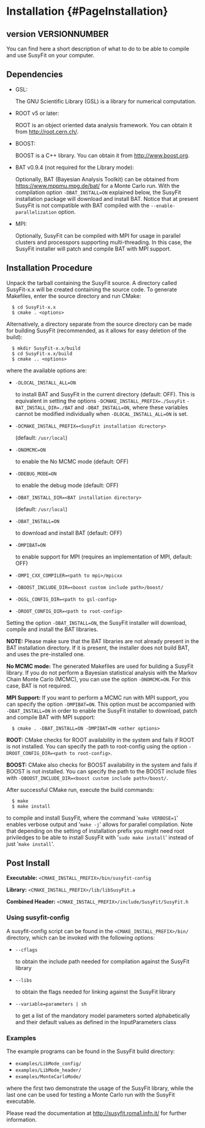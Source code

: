 Installation   {#PageInstallation}
===================================================================

version VERSIONNUMBER
-----------

You can find here a short description of what to do to be able to compile 
and use SusyFit on your computer.


Dependencies
------------

  * GSL:  

    The GNU Scientific Library (GSL) is a library for numerical computation. 

  * ROOT v5 or later:  

    ROOT is an object oriented data analysis framework. You can obtain 
    it from http://root.cern.ch/.

  * BOOST:  

    BOOST is a C++ library. You can obtain it from http://www.boost.org.

  * BAT v0.9.4 (not required for the Library mode):  

    Optionally, BAT (Bayesian Analysis Toolkit) can be obtained from 
    https://www.mppmu.mpg.de/bat/ for a Monte Carlo run. With the compilation 
    option `-DBAT_INSTALL=ON` explained below, the SusyFit installation package 
    will download and install BAT. Notice that at present SusyFit is not
    compatible with BAT compiled with the `--enable-parallelization` option.

  * MPI:  

    Optionally, SusyFit can be compiled with MPI for usage in parallel 
    clusters and processpors supporting multi-threading. In this case,
    the SusyFit installer will patch and compile BAT with MPI support.


Installation Procedure
----------------------
Unpack the tarball containing the SusyFit source. A directory called 
SusyFit-x.x will be created containing the source code. To generate 
Makefiles, enter the source directory and run CMake:

~~~~~~~~~~~~~~~~~~~~~~  
  $ cd SusyFit-x.x  
  $ cmake . <options>  
~~~~~~~~~~~~~~~~~~~~~~

Alternatively, a directory separate from the source directory can be made for
building SusyFit (recommended, as it allows for easy deletion of the build):

~~~~~~~~~~~~~~~~~~~~~~~~~~~~  
  $ mkdir SusyFit-x.x/build  
  $ cd SusyFit-x.x/build  
  $ cmake .. <options>  
~~~~~~~~~~~~~~~~~~~~~~~~~~~~  

where the available options are:

  * `-DLOCAL_INSTALL_ALL=ON`  

    to install BAT and SusyFit in the current directory (default: OFF). 
    This is equivalent in setting the options `-DCMAKE_INSTALL_PREFIX=./SusyFit`
    `-BAT_INSTALL_DIR=./BAT` and `-DBAT_INSTALL=ON`, where these variables cannot 
    be modified individually when `-DLOCAL_INSTALL_ALL=ON` is set. 

  * `-DCMAKE_INSTALL_PREFIX=<SusyFit installation directory>`  

    (default: `/usr/local`)  
  
  * `-DNOMCMC=ON`  

    to enable the No MCMC mode (default: OFF)

  * `-DDEBUG_MODE=ON`  

    to enable the debug mode (default: OFF)

  * `-DBAT_INSTALL_DIR=<BAT installation directory>`  

    (default: `/usr/local`)  

  * `-DBAT_INSTALL=ON`  

    to download and install BAT (default: OFF)

  * `-DMPIBAT=ON`  

    to enable support for MPI
    (requires an implementation of MPI, default: OFF)

  * `-DMPI_CXX_COMPILER=<path to mpi>/mpicxx`

  * `-DBOOST_INCLUDE_DIR=<boost custom include path>/boost/`  

  * `-DGSL_CONFIG_DIR=<path to gsl-config>`  

  * `-DROOT_CONFIG_DIR=<path to root-config>`  

Setting the option `-DBAT_INSTALL=ON`, the SusyFit installer will download, 
compile and install the BAT libraries.

**NOTE:**
Please make sure that the BAT libraries are not already present in the
BAT installation directory. If it is present, the installer does not
build BAT, and uses the pre-installed one. 

**No MCMC mode:**
The generated Makefiles are used for building a SusyFit library. If
you do not perform a Bayesian statistical analysis with the Markov
Chain Monte Carlo (MCMC), you can use the option `-DNOMCMC=ON`. For
this case, BAT is not required. 

**MPI Support:**
If you want to perform a MCMC run with MPI support, you can specify
the option `-DMPIBAT=ON`. This option must be accompanied with
`-DBAT_INSTALL=ON` in order to enable the SusyFit installer to
download, patch and compile BAT with MPI support:

~~~~~~~~~~~~~~~~~~~~~~~~~~~~~~~~~~~~~~~~~~~~~~~~~~~~~~~~~  
  $ cmake . -DBAT_INSTALL=ON -DMPIBAT=ON <other options>  
~~~~~~~~~~~~~~~~~~~~~~~~~~~~~~~~~~~~~~~~~~~~~~~~~~~~~~~~~

**ROOT:**
CMake checks for ROOT availability in the system and fails if ROOT is
not installed. You can specify the path to root-config using the
option `-DROOT_CONFIG_DIR=<path to root-config>`. 

**BOOST:**
CMake also checks for BOOST availability in the system and fails if
BOOST is not installed. You can specify the path to the BOOST include
files with `-DBOOST_INCLUDE_DIR=<boost custom include path>/boost/`. 

After successful CMake run, execute the build commands:

~~~~~~~~~~~~~~~~~  
  $ make  
  $ make install  
~~~~~~~~~~~~~~~~~

to compile and install SusyFit, where the command '`make VERBOSE=1`'
enables verbose output and '`make -j`' allows for parallel compilation.
Note that depending on the setting of installation prefix you might
need root priviledges to be able to install SusyFit with '`sudo make
install`' instead of just '`make install`'.


Post Install
------------

**Executable:** `<CMAKE_INSTALL_PREFIX>/bin/susyfit-config`  

**Library:** `<CMAKE_INSTALL_PREFIX>/lib/libSusyFit.a`  

**Combined Header:** `<CMAKE_INSTALL_PREFIX>/include/SusyFit/SusyFit.h`  

### Using susyfit-config

A susyfit-config script can be found in the `<CMAKE_INSTALL_PREFIX>/bin/`
directory, which can be invoked with the following options:

  * `--cflags`  

    to obtain the include path needed for compilation against the SusyFit library

  * `--libs`  

    to obtain the flags needed for linking against the SusyFit library

  * `--variable=parameters | sh`  

    to get a list of the mandatory model parameters sorted alphabetically and
    their default values as defined in the InputParameters class

### Examples

The example programs can be found in the SusyFit build directory:  

  * `examples/LibMode_config/`  
  * `examples/LibMode_header/` 
  * `examples/MonteCarloMode/`  

where the first two demonstrate the usage of the SusyFit library, while 
the last one can be used for testing a Monte Carlo run with the SusyFit 
executable.


Please read the documentation at http://susyfit.roma1.infn.it/ for further 
information.


